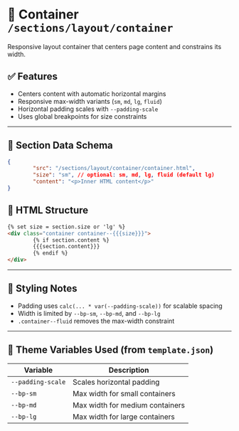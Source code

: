# 📂 Container `/sections/layout/container`

Responsive layout container that centers page content and constrains its width.

## ✅ Features

-   Centers content with automatic horizontal margins
-   Responsive max-width variants (`sm`, `md`, `lg`, `fluid`)
-   Horizontal padding scales with `--padding-scale`
-   Uses global breakpoints for size constraints

---

## 🧾 Section Data Schema

```json
{
        "src": "/sections/layout/container/container.html",
        "size": "sm", // optional: sm, md, lg, fluid (default lg)
        "content": "<p>Inner HTML content</p>"
}
```

## 🧱 HTML Structure

```html
{% set size = section.size or 'lg' %}
<div class="container container--{{{size}}}">
        {% if section.content %}
        {{{section.content}}}
        {% endif %}
</div>
```

---

## 🎨 Styling Notes

-   Padding uses `calc(... * var(--padding-scale))` for scalable spacing
-   Width is limited by `--bp-sm`, `--bp-md`, and `--bp-lg`
-   `.container--fluid` removes the max-width constraint

---

## 🧩 Theme Variables Used (from `template.json`)

| Variable          | Description                                    |
| ----------------- | ---------------------------------------------- |
| `--padding-scale` | Scales horizontal padding                      |
| `--bp-sm`         | Max width for small containers                 |
| `--bp-md`         | Max width for medium containers                |
| `--bp-lg`         | Max width for large containers                 |
